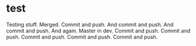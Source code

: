 test
====

Testing stuff. Merged. Commit and push. And commit and push. And commit and push. And again. Master in dev.
Commit and push. Commit and push. Commit and push. Commit and push. Commit and push. 
